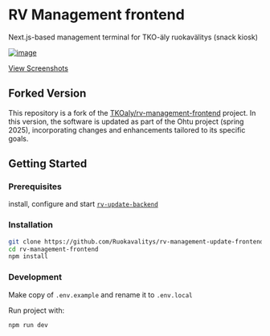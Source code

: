 # RV Management frontend

Next.js-based management terminal for TKO-äly ruokavälitys (snack kiosk)

[![image](https://github.com/TKOaly/rv-management-frontend/assets/56773501/6a007a0e-31b1-4619-b73f-0504ef298bbd)](/docs/screenshots/README.md)

[View Screenshots](/docs/screenshots/README.md)

## Forked Version

This repository is a fork of the [TKOaly/rv-management-frontend](https://github.com/TKOaly/rv-management-frontend) project. In this version, the software is updated as part of the Ohtu project (spring 2025), incorporating changes and enhancements tailored to its specific goals.

## Getting Started

### Prerequisites

install, configure and start [`rv-update-backend`](https://github.com/Ruokavalitys/rv-update-backend)

### Installation

```bash
git clone https://github.com/Ruokavalitys/rv-management-update-frontend.git
cd rv-management-frontend
npm install
```

### Development

Make copy of `.env.example` and rename it to `.env.local`

Run project with:

```bash
npm run dev
```
